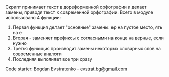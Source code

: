 Скрипт принимает текст в дореформенной орфографии и делает замены, приводя текст к современной орфографии.Всего в модуле использовано 4 функции: 1) Первая функция делает "основные" замены: ер на пустое место, ять на е2) Вторая - заменяет префиксы с согласными на конце на верные, если нужно3) Третья функиция производит замены некоторых словарных слов на современные аналоги4) Последняя выполняет все три сразуCode starter:Bogdan Evstratenko - evstrat.bg@gmail.com